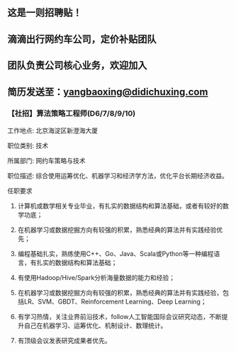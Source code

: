 ## 这是一则招聘贴！


## 滴滴出行网约车公司，定价补贴团队

## 团队负责公司核心业务，欢迎加入

## 简历发送至：yangbaoxing@didichuxing.com


### 【社招】算法策略工程师(D6/7/8/9/10)

工作地点: 北京海淀区新澄海大厦

职位类别: 技术

所属部门: 网约车策略与技术

职位描述: 综合使用运筹优化、机器学习和经济学方法，优化平台长期经济收益。

任职要求
1. 计算机或数学相关专业毕业，有扎实的数据结构和算法基础，或者有较好的数学功底；

2. 在机器学习或数据挖掘方向有较强的积累，熟悉经典的算法并有实践经验优先；

3. 编程基础扎实，熟练使用C++、Go、Java、Scala或Python等一种编程语言，有扎实的数据结构和算法基础；

4. 有使用Hadoop/Hive/Spark分析海量数据的能力和经验；

5. 在机器学习或数据挖掘方向有较强的积累，熟悉经典的算法并有实践经验，包括LR、SVM、GBDT、Reinforcement Learning、Deep Learning；

6. 有学习热情，关注业界前沿技术，follow人工智能国际会议研究动态，不断提升自己在机器学习、运筹优化、机制设计、数理统计。

7. 有顶级会议发表研究成果者优先。
